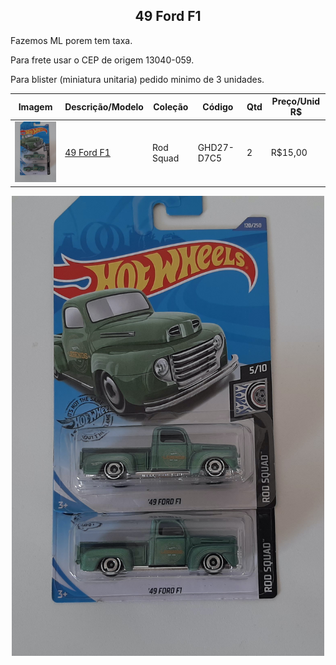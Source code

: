 <center><h2>  49 Ford F1 </center></h2>

Fazemos ML porem tem taxa.

Para frete usar o CEP de origem 13040-059.

Para blister (miniatura unitaria) pedido minimo de 3 unidades.


|Imagem|Descrição/Modelo|Coleção|Código|Qtd|Preço/Unid R$|
|--|--|--|--|--|--|
|<img src='../../../../img/nwarimports/garagem/49fordf1-ghd27-d7c5.jpg' width='125'>|[49 Ford F1]()|Rod Squad|GHD27-D7C5|2|R$15,00| 


<center><img src='../../../../img/nwarimports/garagem/49fordf1-ghd27-d7c5.jpg' width='500'></center>